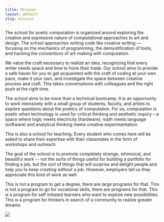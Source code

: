 ```yaml
---
title: Mission
layout: default
slug: mission
---
```

The school for poetic computation is organized around exploring the creative and expressive nature of computational approaches to art and design. The school approaches writing code like creative writing — focusing on the mechanics of programming, the demystification of tools, and hacking the conventions of art-making with computation.

We value the craft necessary to realize an idea, recognizing that every writer needs space and time to hone their trade. Our school aims to provide a safe haven for you to get acquainted with the craft of coding at your own pace, make it your own, and investigate the space between creative process and craft. This takes conversations with colleagues and the right push at the right time.

The school aims to be more than a technical bootcamp. It is an opportunity to work intensively with a small group of students, faculty, and artists to explore questions about the poetics of computation. For us, computation is poetic when technology is used for critical thinking and aesthetic inquiry – a space where logic meets electricity (hardware), math meets language (software) and analytical thinking meets creative experimentation.

This is also a school for teaching. Every student who comes here will be asked to share their expertise with their classmates in the form of workshops and outreach.

The goal of the school is to promote completely strange, whimsical, and beautiful work -- not the sorts of things useful for building a portfolio for finding a job, but the sort of things that will surprise and delight people and help you to keep creating without a job. However, employers tell us they appreciate this kind of work as well.

This is not a program to get a degree, there are large programs for that. This is not a program to go for vocational skills, there are programs for that. This is a program for self initiated learners who want to explore new possibilities. This is a program for thinkers in search of a community to realize greater dreams.

<img src="../img/learning.png"/>

